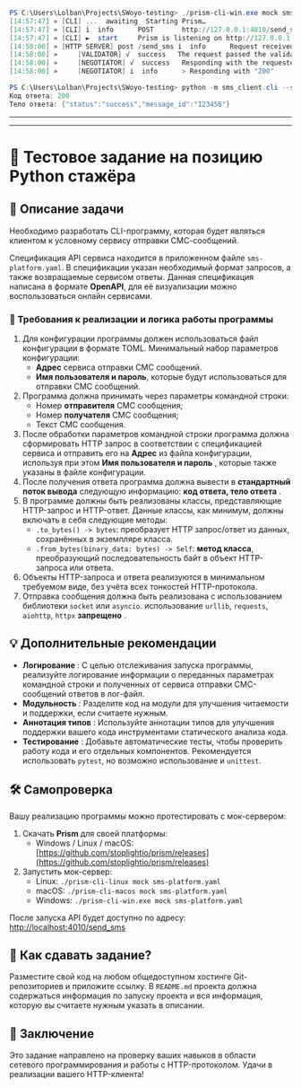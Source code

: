 
```powershell
PS C:\Users\Lolban\Projects\SWoyo-testing> ./prism-cli-win.exe mock sms-platform.yaml
[14:57:47] » [CLI] ...  awaiting  Starting Prism…
[14:57:47] » [CLI] i  info      POST       http://127.0.0.1:4010/send_sms
[14:57:47] » [CLI] ►  start     Prism is listening on http://127.0.0.1:4010
[14:58:00] » [HTTP SERVER] post /send_sms i  info      Request received
[14:58:00] »     [VALIDATOR] √  success   The request passed the validation rules. Looking for the best response
[14:58:00] »     [NEGOTIATOR] √  success   Responding with the requested status code 200
[14:58:00] »     [NEGOTIATOR] i  info      > Responding with "200"
```

```powershell
PS C:\Users\Lolban\Projects\SWoyo-testing> python -m sms_client.cli --sender 123 --recipient 456 --message "Hello"
Код ответа: 200
Тело ответа: {"status":"success","message_id":"123456"}
```



---

---



# 🎯 Тестовое задание на позицию Python стажёра

## 🚀 Описание задачи

Необходимо разработать CLI-программу, которая будет являться клиентом к условному сервису отправки СМС-сообщений.

Спецификация API сервиса находится в приложенном файле `sms-platform.yaml`.
В спецификации указан необходимый формат запросов, а также возвращаемые сервисом ответы. Данная спецификация написана в формате **OpenAPI**, для её визуализации можно воспользоваться онлайн сервисами.

### 📌 Требования к реализации и логика работы программы

1. Для конфигурации программы должен использоваться файл конфигурации в формате TOML. Минимальный набор параметров конфигурации:
   * **Адрес** сервиса отправки СМС сообщений.
   * **Имя пользователя и пароль**, которые будут использоваться для отправки СМС сообщений.
2. Программа должна принимать через параметры командной строки:
   * Номер **отправителя** СМС сообщения;
   * Номер **получателя** СМС сообщения;
   * Текст СМС сообщения.
3. После обработки параметров командной строки программа должна сформировать HTTP запрос в соответствии с спецификацией сервиса и отправить его на **Адрес** из файла конфигурации, используя при этом  **Имя пользователя и пароль** , которые также указаны в файле конфигурации.
4. После получения ответа программа должна вывести в **стандартный поток вывода** следующую информацию:  **код ответа, тело ответа** .
5. В программе должны быть реализованы классы, представляющие HTTP-запрос и HTTP-ответ. Данные классы, как минимум, должны включать в себя следующие методы:
   * `.to_bytes() -> bytes`: преобразует HTTP запрос/ответ из данных, сохранённых в экземпляре класса.
   * `.from_bytes(binary_data: bytes) -> Self`: **метод класса**, преобразующий последовательность байт в объект HTTP-запроса или ответа.
6. Объекты HTTP-запроса и ответа реализуются в минимальном требуемом виде, без учёта всех тонкостей HTTP-протокола.
7. Отправка сообщения должна быть реализована с использованием библиотеки `socket` или `asyncio`. использование `urllib`, `requests`, `aiohttp`, `httpx`  **запрещено** .

## 💡 Дополнительные рекомендации

* **Логирование** : С целью отслеживания запуска программы, реализуйте логирование информации о переданных параметрах командной строки и полученных от сервиса отправки СМС-сообщений ответов в лог-файл.
* **Модульность** : Разделите код на модули для улучшения читаемости и поддержки, если считаете нужным.
* **Аннотация типов** : Используйте аннотации типов для улучшения поддержки вашего кода инструментами статического анализа кода.
* **Тестирование** : Добавьте автоматические тесты, чтобы проверить работу кода и его отдельных компонентов. Рекомендуется использовать `pytest`, но возможно использование и `unittest`.

## 🛠 Самопроверка

Вашу реализацию программы можно протестировать с мок-сервером:

1. Скачать **Prism** для своей платформы:
   * Windows / Linux / macOS: [https://github.com/stoplightio/prism/releases](https://github.com/stoplightio/prism/releases)
2. Запустить мок-сервер:
   * Linux: `./prism-cli-linux mock sms-platform.yaml`
   * macOS: `./prism-cli-macos mock sms-platform.yaml`
   * Windows: `./prism-cli-win.exe mock sms-platform.yaml`

После запуска API будет доступно по адресу: [http://localhost:4010/send_sms](http://localhost:4010/send_sms)

## 🎯 Как сдавать задание?

Разместите свой код на любом общедоступном хостинге Git-репозиториев и приложите ссылку. В `README.md` проекта должна содержаться информация по запуску проекта и вся информация, которую вы считаете нужным указать в описании.

## 🎉 Заключение

Это задание направлено на проверку ваших навыков в области сетевого программирования и работы с HTTP-протоколом. Удачи в реализации вашего HTTP-клиента!
